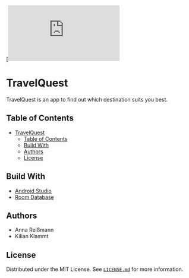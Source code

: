 [![The MIT License](https://github.com/Gelantine-Ritter/TravelQuest/blob/master/LICENSE.md)

# TravelQuest

TravelQuest is an app to find out which destination suits you best.

## Table of Contents

- [TravelQuest](#magicbysvelte)
  - [Table of Contents](#table-of-contents)
  - [Build With](#build-with)
  - [Authors](#authors)
  - [License](#license)


## Build With

- [Android Studio](https://developer.android.com/studio "Android Studio's Homepage")
- [Room Database](https://developer.android.com/reference/androidx/room/RoomDatabase "Room Database Documentation")





## Authors

- Anna Reißmann
- Kilian Klammt

## License

Distributed under the MIT License. See [`LICENSE.md`](https://github.com/Gelantine-Ritter/TravelQuest/blob/master/LICENSE.md) for more information.
